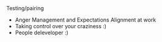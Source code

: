 <!--
.. date: 2023-01-27 11:37:00

# Ideas for blog posts. Maybe i'll finally do it some day :)

2021
-----------------
* Diving/Trust <--> Testing/pairing
* Anger Management and Expectations Alignment at work
* Taking control over your craziness :)
* People deleveloper :)